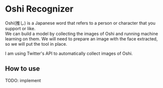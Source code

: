 # Oshi Recognizer

Oshi(推し) is a Japanese word that refers to a person or character that you
support or like.  
We can build a model by collecting the images of Oshi and running machine
learning on them. We will need to prepare an image with the face extracted,
so we will put the tool in place.

I am using Twitter's API to automatically collect images of Oshi.

## How to use

TODO: implement

